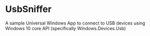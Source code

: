 # UsbSniffer
A sample Universal Windows App to connect to USB devices using Windows 10 core API (specifically Windows.Devices.Usb)

